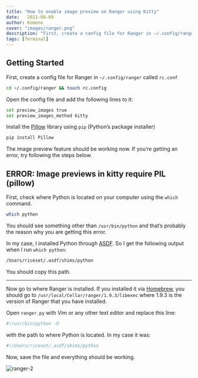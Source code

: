 ```yaml
---
title: "How to enable image preview on Ranger using Kitty"
date:   2021-08-09
author: Komeno
cover: "images/ranger.png"
description: "First, create a config file for Ranger in ~/.config/ranger called rc.conf"
tags: [Terminal]
---
```

## Getting Started
First, create a config file for Ranger in `~/.config/ranger` called `rc.conf`

```sh
cd ~/.config/ranger && touch rc.config
```

Open the config file and add the following lines to it:

```sh
set preview_images true
set preview_images_method kitty
```

Install the [Pillow](https://pillow.readthedocs.io/en/stable/#) library using `pip` (Python’s package installer)

```sh
pip install Pillow
```

The image preview feature should be working now. If you’re getting an error, try following the steps below.

## ERROR: Image previews in kitty require PIL (pillow)
First, check where Python is located on your computer using the `which` command.

```sh
which python
```

You should see something other than `/usr/bin/python` and that’s probably the reason why you are getting this error.

In my case, I installed Python through [ASDF](https://asdf-vm.com/). So I get the following output when I run `which python`:

```sh
/Users/riceset/.asdf/shims/python
```

You should copy this path.
- - - -

Now go to where Ranger is installed. If you installed it via [Homebrew](https://brew.sh), you should go to `/usr/local/Cellar/ranger/1.9.3/libexec` where 1.9.3 is the version of Ranger that you have installed.

Open `ranger.py` with Vim or any other text editor and replace this line:

```sh
#!/usr/bin/python -O
```

with the path to where Python is located. In my case it was:

```sh
#!/Users/riceset/.asdf/shims/python
```

Now, save the file and everything should be working.

![ranger-2](https://github.com/riceset/riceset.com/assets/48802655/a9be6d14-bace-425f-8ea5-84b77b0b7713)

